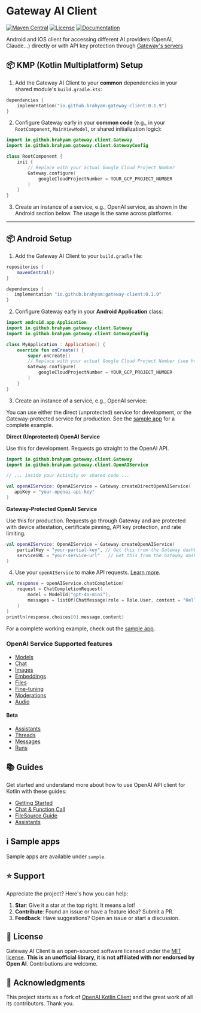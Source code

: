 # Gateway AI Client

[![Maven Central](https://img.shields.io/maven-central/v/io.github.brahyam/gateway-client?color=blue&label=Download)](https://central.sonatype.com/namespace/io.github.brahyam)
[![License](https://img.shields.io/github/license/brahyam/gateway-kmp?color=yellow)](LICENSE.md)
[![Documentation](https://img.shields.io/badge/docs-api-a97bff.svg?logo=kotlin)](https://docs.meetgateway.com/)

Android and iOS client for accessing different AI providers (OpenAI, Claude...) directly or with API
key protection through [Gateway's servers](https://meetgateway.com/)

## 📦 KMP (Kotlin Multiplatform) Setup

1. Add the Gateway AI Client to your **common** dependencies in your shared module's
   `build.gradle.kts`:

```kotlin
dependencies {
    implementation("io.github.brahyam:gateway-client:0.1.9")
}
```

2. Configure Gateway early in your **common code** (e.g., in your `RootComponent`, `MainViewModel`,
   or shared initialization logic):

```kotlin
import io.github.brahyam.gateway.client.Gateway
import io.github.brahyam.gateway.client.GatewayConfig

class RootComponent {
    init {
        // Replace with your actual Google Cloud Project Number
        Gateway.configure(
            googleCloudProjectNumber = YOUR_GCP_PROJECT_NUMBER
        )
    }
}
```

3. Create an instance of a service, e.g., OpenAI service, as shown in the Android section below. The
   usage is the same across platforms.

---

## 📦 Android Setup

1. Add the Gateway AI Client to your `build.gradle` file:

```groovy
repositories {
    mavenCentral()
}

dependencies {
   implementation "io.github.brahyam:gateway-client:0.1.9"
}
```

2. Configure Gateway early in your **Android Application** class:

```kotlin
import android.app.Application
import io.github.brahyam.gateway.client.Gateway
import io.github.brahyam.gateway.client.GatewayConfig

class MyApplication : Application() {
    override fun onCreate() {
        super.onCreate()
        // Replace with your actual Google Cloud Project Number (see https://console.cloud.google.com/welcome)
        Gateway.configure(
            googleCloudProjectNumber = YOUR_GCP_PROJECT_NUMBER
        )
    }
}
```

3. Create an instance of a service, e.g., OpenAI service:

You can use either the direct (unprotected) service for development, or the Gateway-protected service for production. See the [sample app](sample/README.md) for a complete example.

**Direct (Unprotected) OpenAI Service**

Use this for development. Requests go straight to the OpenAI API.

```kotlin
import io.github.brahyam.gateway.client.Gateway
import io.github.brahyam.gateway.client.OpenAIService

// ... inside your Activity or shared code ...

val openAIService: OpenAIService = Gateway.createDirectOpenAIService(
   apiKey = "your-openai-api-key"
)
```

**Gateway-Protected OpenAI Service**

Use this for production. Requests go through Gateway and are protected with device attestation, certificate pinning, API key protection, and rate limiting.

```kotlin
val openAIService: OpenAIService = Gateway.createOpenAIService(
    partialKey = "your-partial-key", // Get this from the Gateway dashboard
    serviceURL = "your-service-url"   // Get this from the Gateway dashboard
)
```

4. Use your `openAIService` to make API requests. [Learn more](guides/GettingStarted.md).

```kotlin
val response = openAIService.chatCompletion(
    request = ChatCompletionRequest(
        model = ModelId("gpt-4o-mini"),
        messages = listOf(ChatMessage(role = Role.User, content = "Hello, how are you?"))
    )
)
println(response.choices[0].message.content)
```

For a complete working example, check out the [sample app](sample/android/README.md).

### OpenAI Service Supported features

- [Models](guides/GettingStarted.md#models)
- [Chat](guides/GettingStarted.md#chat)
- [Images](guides/GettingStarted.md#images)
- [Embeddings](guides/GettingStarted.md#embeddings)
- [Files](guides/GettingStarted.md#files)
- [Fine-tuning](guides/GettingStarted.md#fine-tuning)
- [Moderations](guides/GettingStarted.md#moderations)
- [Audio](guides/GettingStarted.md#audio)

#### Beta

- [Assistants](guides/GettingStarted.md#assistants)
- [Threads](guides/GettingStarted.md#threads)
- [Messages](guides/GettingStarted.md#messages)
- [Runs](guides/GettingStarted.md#runs)

## 📚 Guides

Get started and understand more about how to use OpenAI API client for Kotlin with these guides:

- [Getting Started](guides/GettingStarted.md)
- [Chat & Function Call](guides/ChatToolCalls.md)
- [FileSource Guide](guides/FileSource.md)
- [Assistants](guides/Assistants.md)

## ℹ️ Sample apps

Sample apps are available under `sample`.

## ⭐️ Support

Appreciate the project? Here's how you can help:

1. **Star**: Give it a star at the top right. It means a lot!
2. **Contribute**: Found an issue or have a feature idea? Submit a PR.
3. **Feedback**: Have suggestions? Open an issue or start a discussion.

## 📄 License

Gateway AI Client is an open-sourced software licensed under the [MIT license](LICENSE.md).
**This is an unofficial library, it is not affiliated with nor endorsed by Open AI**. Contributions
are welcome.

## 📝 Acknowledgments

This project starts as a fork of [OpenAI Kotlin Client](https://github.com/aallam/openai-kotlin) and
the great work of all its contributors. Thank you.
